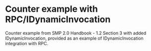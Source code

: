 Counter example with RPC/IDynamicInvocation
===========================================

Counter example from SMP 2.0 Handbook - 1.2 Section 3 with added IDynamicInvocation, provided as an example of IDynamicInvocation integration with RPC.